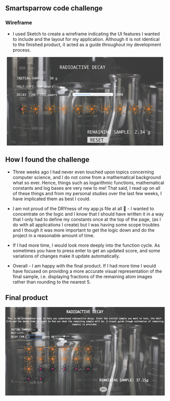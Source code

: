 ## Smartsparrow code challenge

### Wireframe

* I used Sketch to create a wireframe indicating the UI features I wanted to include and the layout for my application. Although it is not identical to the finished product, it acted as a guide throughout my development process.

<p align="center">
  <img height=280 alt="wireframe" src="wireframe.png">
</p>

## How I found the challenge

* Three weeks ago I had never even touched upon topics concerning computer science, and I do not come from a mathematical background what so ever. Hence, things such as logarithmic functions, mathematical constants and log bases are very new to me! That said, I read up on all of these things and from my personal studies over the last few weeks, I have implicated them as best I could.

* I am not proud of the DRYness of my app.js file at all 🙈 - I wanted to concentrate on the logic and I know that I should have written it in a way that I only had to define my constants once at the top of the page, (as I do with all applications I create) but I was having some scope troubles and I though it was more important to get the logic down and do the project in a reasonable amount of time.

* If I had more time, I would look more deeply into the function cycle. As sometimes you have to press enter to get an updated score, and some variations of changes make it update automatically.

* Overall - I am happy with the final product. If I had more time I would have focused on providing a more accurate visual representation of the final sample, i.e. displaying fractions of the remaining atom images rather than rounding to the nearest 5.

## Final product

<p align="center">
  <img height=280 alt="final" src="final.png">
</p>
